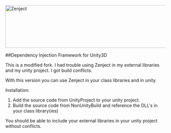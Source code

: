 ﻿
<img src="UnityProject/Assets/Zenject/Documentation/ReadMe_files/ZenjectLogo.png?raw=true" alt="Zenject" width="600px" height="134px"/>

##Dependency Injection Framework for Unity3D

This is a modified fork.  I had trouble using Zenject in my external libraries and my unity project.  I got build conflicts.

With this version you can use Zenject in your class libraries and in unity.

Installation:

1) Add the source code from UnityProject to your unity project.
2) Build the source code from NonUnityBuild and reference the DLL's in your class library(ies)

You should be able to include your external libraries in your unity project without conflicts.